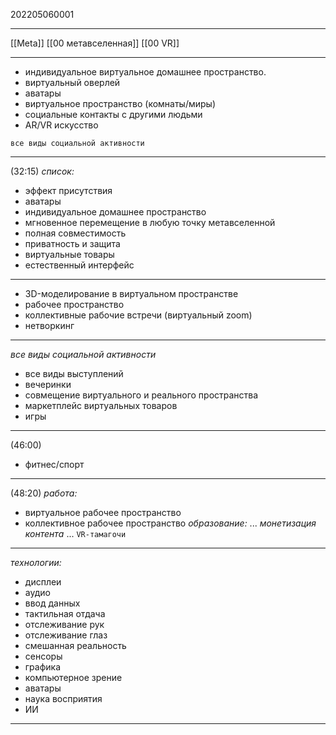 202205060001
***
[[Meta]] [[00 метавселенная]] [[00 VR]]
***
- индивидуальное виртуальное домашнее пространство.
- виртуальный оверлей 
- аватары
- виртуальное пространство (комнаты/миры)
- социальные контакты с другими людьми
- AR/VR искусство
```
все виды социальной активности
```
***
(32:15)
*список:*
- эффект присутствия
- аватары
- индивидуальное домашнее пространство
- мгновенное перемещение в любую точку метавселенной
- полная совместимость
- приватность и защита
- виртуальные товары
- естественный интерфейс
***
- 3D-моделирование в виртуальном пространстве
- рабочее пространство
- коллективные рабочие встречи (виртуальный zoom)
- нетворкинг 
***
*все виды социальной активности*
- все виды выступлений
- вечеринки
- совмещение виртуального и реального пространства
- маркетплейс виртуальных товаров
- игры
***
(46:00)
- фитнес/спорт
***
(48:20)
*работа:*
- виртуальное рабочее пространство
- коллективное рабочее пространство
*образование:*
...
*монетизация контента*
...
`VR-тамагочи`
***
*технологии:*
- дисплеи
- аудио
- ввод данных
- тактильная отдача
- отслеживание рук
- отслеживание глаз
- смешанная реальность
- сенсоры
- графика
- компьютерное зрение
- аватары
- наука восприятия
- ИИ
***
